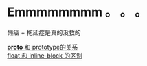 # Emmmmmmmm 。 。 。
懒癌 + 拖延症是真的没救的


<a href="https://github.com/YuArtian/blog/issues/1">__proto__ 和 prototype的关系</a><br>
<a href="https://github.com/YuArtian/blog/issues/2">float 和 inline-block 的区别</a>
